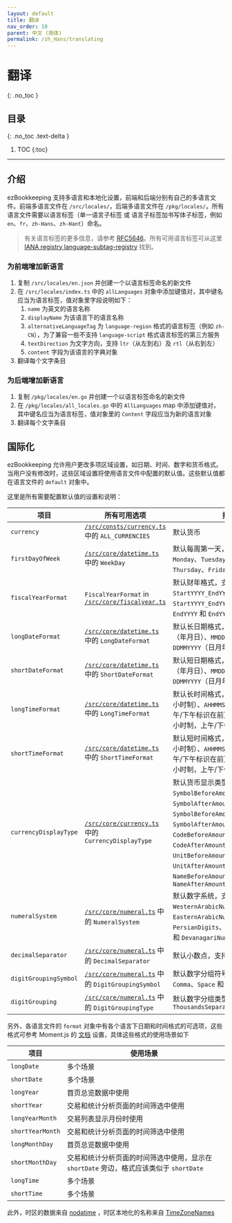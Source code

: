 ```yaml
---
layout: default
title: 翻译
nav_order: 10
parent: 中文 (简体)
permalink: /zh_Hans/translating
---
```


# 翻译
{: .no_toc }

## 目录
{: .no_toc .text-delta }

1. TOC
{:toc}

---

## 介绍

ezBookkeeping 支持多语言和本地化设置，前端和后端分别有自己的多语言文件。前端多语言文件在 `/src/locales/`，后端多语言文件在 `/pkg/locales/`。所有语言文件需要以语言标签（单一语言子标签 或 语言子标签加书写体子标签，例如 `en`、`fr`、`zh-Hans`、`zh-Hant`）命名。

> 有关语言标签的更多信息，请参考 [RFC56​​46](https://www.rfc-editor.org/rfc/rfc5646.html)。所有可用语言标签可从这里 [IANA registry language-subtag-registry](https://www.iana.org/assignments/language-subtag-registry/language-subtag-registry) 找到。

### 为前端增加新语言

1. 复制 `/src/locales/en.json` 并创建一个以语言标签命名的新文件
2. 在 `/src/locales/index.ts` 中的 `allLanguages` 对象中添加键值对，其中键名应当为语言标签，值对象里字段说明如下：
    1. `name` 为英文的语言名称
    2. `displayName` 为该语言下的语言名称
    3. `alternativeLanguageTag` 为 `language-region` 格式的语言标签（例如 `zh-CN`），为了兼容一些不支持 `language-script` 格式语言标签的第三方服务
    4. `textDirection` 为文字方向，支持 `ltr`（从左到右）及 `rtl`（从右到左）
    5. `content` 字段为该语言的字典对象
3. 翻译每个文字条目

### 为后端增加新语言

1. 复制 `/pkg/locales/en.go` 并创建一个以语言标签命名的新文件
2. 在 `/pkg/locales/all_locales.go` 中的 `AllLanguages` map 中添加键值对，其中键名应当为语言标签，值对象里的 `Content` 字段应当为新的语言对象
3. 翻译每个文字条目

## 国际化

ezBookkeeping 允许用户更改多项区域设置，如日期、时间、数字和货币格式。当用户没有修改时，这些区域设置将使用语言文件中配置的默认值。这些默认值都在语言文件的 `default` 对象中。

这里是所有需要配置默认值的设置和说明：

| 项目 | 所有可用选项 | 描述 |
| --- | --- | --- |
| `currency` | [`/src/consts/currency.ts`](https://github.com/mayswind/ezbookkeeping/blob/main/src/consts/currency.ts) 中的 `ALL_CURRENCIES` | 默认货币 |
| `firstDayOfWeek` | [`/src/core/datetime.ts`](https://github.com/mayswind/ezbookkeeping/blob/main/src/core/datetime.ts) 中的 `WeekDay` | 默认每周第一天，支持 `Sunday`、`Monday`、`Tuesday`、`Wednesday`、`Thursday`、`Friday` 和 `Saturday` |
| `fiscalYearFormat` | `FiscalYearFormat` in [`/src/core/fiscalyear.ts`](https://github.com/mayswind/ezbookkeeping/blob/main/src/core/fiscalyear.ts) | 默认财年格式，支持 `StartYYYY_EndYYYY`、`StartYYYY_EndYY`、`StartYY_EndYY`、`EndYYYY` 和 `EndYY` |
| `longDateFormat` | [`/src/core/datetime.ts`](https://github.com/mayswind/ezbookkeeping/blob/main/src/core/datetime.ts) 中的 `LongDateFormat` | 默认长日期格式，支持 `YYYYMMDD`（年月日）、`MMDDYYYY`（月日年） 和 `DDMMYYYY`（日月年） |
| `shortDateFormat` | [`/src/core/datetime.ts`](https://github.com/mayswind/ezbookkeeping/blob/main/src/core/datetime.ts) 中的 `ShortDateFormat` | 默认短日期格式，支持 `YYYYMMDD`（年月日）、`MMDDYYYY`（月日年） 和 `DDMMYYYY`（日月年） |
| `longTimeFormat` | [`/src/core/datetime.ts`](https://github.com/mayswind/ezbookkeeping/blob/main/src/core/datetime.ts) 中的 `LongTimeFormat` | 默认长时间格式，支持 `HHMMSS`（24小时制）、`AHHMMSS`（12小时制，上午/下午标识在前） 和 `HHMMSSA`（12小时制，上午/下午标识在后） |
| `shortTimeFormat` | [`/src/core/datetime.ts`](https://github.com/mayswind/ezbookkeeping/blob/main/src/core/datetime.ts) 中的 `ShortTimeFormat` | 默认短时间格式，支持 `HHMMSS`（24小时制）、`AHHMMSS`（12小时制，上午/下午标识在前） 和 `HHMMSSA`（12小时制，上午/下午标识在后） |
| `currencyDisplayType` | [`/src/core/currency.ts`](https://github.com/mayswind/ezbookkeeping/blob/main/src/core/currency.ts) 中的 `CurrencyDisplayType` | 默认货币显示类型，支持 `None`、`SymbolBeforeAmount`、`SymbolAfterAmount`、`SymbolBeforeAmountWithoutSpace`、`SymbolAfterAmountWithoutSpace`、`CodeBeforeAmount`、`CodeAfterAmount`、`UnitBeforeAmount`、`UnitAfterAmount`、`NameBeforeAmount` 和 `NameAfterAmount` |
| `numeralSystem` | [`/src/core/numeral.ts`](https://github.com/mayswind/ezbookkeeping/blob/main/src/core/numeral.ts) 中的 `NumeralSystem` | 默认数字系统，支持 `WesternArabicNumerals`、`EasternArabicNumerals`、`PersianDigits`、`BurmeseNumerals` 和 `DevanagariNumerals` |
| `decimalSeparator` | [`/src/core/numeral.ts`](https://github.com/mayswind/ezbookkeeping/blob/main/src/core/numeral.ts) 中的 `DecimalSeparator` | 默认小数点，支持 `Dot` 和 `Comma` |
| `digitGroupingSymbol` | [`/src/core/numeral.ts`](https://github.com/mayswind/ezbookkeeping/blob/main/src/core/numeral.ts) 中的 `DigitGroupingSymbol` | 默认数字分组符号，支持 `Dot`、`Comma`、`Space` 和 `Apostrophe` |
| `digitGrouping` | [`/src/core/numeral.ts`](https://github.com/mayswind/ezbookkeeping/blob/main/src/core/numeral.ts) 中的 `DigitGroupingType` | 默认数字分组类型，支持 `None` 和 `ThousandsSeparator` |

另外，各语言文件的 `format` 对象中有各个语言下日期和时间格式的可选项，这些格式可参考 Moment.js 的 [文档](https://momentjs.com/docs/#/displaying/) 设置，具体这些格式的使用场景如下

| 项目 | 使用场景 |
| --- | --- |
| `longDate` | 多个场景 |
| `shortDate` | 多个场景 |
| `longYear` | 首页总览数据中使用 |
| `shortYear` | 交易和统计分析页面的时间筛选中使用 |
| `longYearMonth` | 交易列表显示月份时使用 |
| `shortYearMonth` | 交易和统计分析页面的时间筛选中使用 |
| `longMonthDay` | 首页总览数据中使用 |
| `shortMonthDay` | 交易和统计分析页面的时间筛选中使用，显示在 `shortDate` 旁边，格式应该类似于 `shortDate` |
| `longTime` | 多个场景 |
| `shortTime` | 多个场景 |

此外，时区的数据来自 [nodatime](https://github.com/nodatime/nodatime/tree/main/data/cldr) ，时区本地化的名称来自 [TimeZoneNames](https://github.com/mattjohnsonpint/TimeZoneNames/blob/main/src/TimeZoneNames.DataBuilder/data/windows-displaynames.json)
